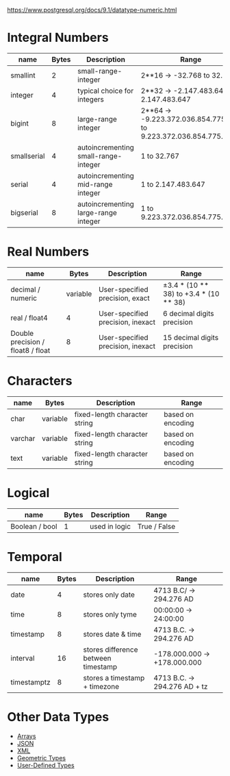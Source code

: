 https://www.postgresql.org/docs/9.1/datatype-numeric.html

# Integral Numbers
| name    | Bytes | Description                 | Range                                                            |
|---------|-------|-----------------------------|------------------------------------------------------------------|
| smallint| 2     | small-range-integer         | 2**16 -> -32.768 to 32.767                                       |
| integer | 4     | typical choice for integers | 2**32 -> -2.147.483.648 to 2.147.483.647                         |
| bigint  | 8     | large-range integer         | 2**64 -> -9.223.372.036.854.775.808 to 9.223.372.036.854.775.807 |
| smallserial | 4     | autoincrementing small-range-integer | 1 to 32.767                    |
| serial      | 4     | autoincrementing mid-range integer   | 1 to 2.147.483.647             |
| bigserial   | 8     | autoincrementing large-range integer | 1 to 9.223.372.036.854.775.807 |

# Real Numbers
| name                              | Bytes    | Description                       | Range                                  |
|-----------------------------------|----------|-----------------------------------|----------------------------------------|
| decimal / numeric                 | variable | User-specified precision, exact   | ±3.4 * (10 ** 38) to +3.4 * (10 ** 38) |
| real / float4                     | 4        | User-specified precision, inexact | 6 decimal digits precision             |
| Double precision / float8 / float | 8        | User-specified precision, inexact | 15 decimal digits precision            |

# Characters
| name    | Bytes    | Description                   | Range             |
|---------|----------|-------------------------------|-------------------|
| char    | variable | fixed-length character string | based on encoding |
| varchar | variable | fixed-length character string | based on encoding |
| text    | variable | fixed-length character string | based on encoding |

# Logical
| name           | Bytes | Description   | Range        |
|----------------|-------|---------------|--------------|
| Boolean / bool | 1     | used in logic | True / False |

# Temporal
| name        | Bytes | Description                         | Range                        |
|-------------|-------|-------------------------------------|------------------------------|
| date        | 4     | stores only date                    | 4713 B.C/ -> 294.276 AD      |
| time        | 8     | stores only tyme                    | 00:00:00 -> 24:00:00         |
| timestamp   | 8     | stores date & time                  | 4713 B.C. -> 294.276 AD      |
| interval    | 16    | stores difference between timestamp | -178.000.000 -> +178.000.000 |
| timestamptz | 8     | stores a timestamp + timezone       | 4713 B.C. -> 294.276 AD + tz |


# Other Data Types
* [Arrays](https://www.postgresql.org/docs/9.1/arrays.html)
* [JSON](https://www.postgresql.org/docs/13/datatype-json.html)
* [XML](https://www.postgresql.org/docs/9.3/datatype-xml.html)
* [Geometric Types](https://www.postgresql.org/docs/9.4/datatype-geometric.html)
* [User-Defined Types](https://www.postgresql.org/docs/9.5/xtypes.html)
